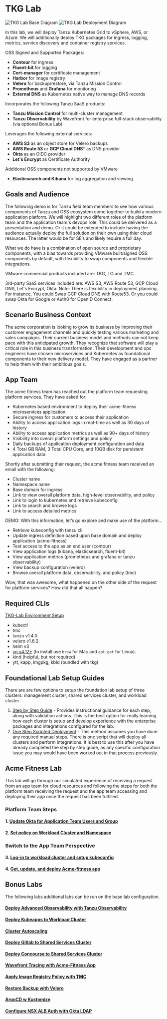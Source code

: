 # TKG Lab

![TKG Lab Base Diagram](docs/tkg-lab-base.png)
![TKG Lab Deployment Diagram](docs/tkg-deployment.png)

In this lab, we will deploy Tanzu Kubernetes Grid to vSphere, AWS, or Azure.  We will additionally deploy TKG packages for ingress, logging, metrics, service discovery and container registry services.

OSS Signed and Supported Packages:

- **Contour** for ingress
- **Fluent-bit** for logging
- **Cert-manager** for certificate management
- **Harbor** for image registry
- **Velero** for backup/restore, via Tanzu Mission Control
- **Prometheus** and **Grafana** for monitoring
- **External DNS** as Kubernetes native way to manage DNS records

Incorporates the following Tanzu SaaS products:

- **Tanzu Mission Control** for multi-cluster management
- **Tanzu Observability** by Wavefront for enterprise full-stack observability (via optional Bonus Lab)

Leverages the following external services:

- **AWS S3** as an object store for Velero backups
- **AWS Route 53** or **GCP Cloud DNS*** as DNS provider
- **Okta** as an OIDC provider
- **Let's Encrypt** as Certificate Authority

Additional OSS components not supported by VMware
- **Elasticsearch and Kibana** for log aggregation and viewing

## Goals and Audience

The following demo is for Tanzu field team members to see how various components of Tanzu and OSS ecosystem come together to build a modern application platform.  We will highlight two different roles of the platform team and the application team's devops role.  This could be delivered as a presentation and demo.  Or it could be extended to include having the audience actually deploy the full solution on their own using thier cloud resources. The latter would be for SE’s and likely require a full day.

What we do have is a combination of open source and proprietary components, with a bias towards providing VMware built/signed OSS components by default, with flexibility to swap components and flexible integrations.

VMware commercial products included are: TKG, TO and TMC.

3rd-party SaaS services included are: AWS S3, AWS Route 53, GCP Cloud DNS, Let's Encrypt, Okta.  Note: There is flexibility in deployment planning.  For instance, You could Swap GCP Cloud DNS with Route53.  Or you could swap Okta for Google or Auth0 for OpenID Connect.

## Scenario Business Context

The acme corporation is looking to grow its business by improving their customer engagement channels and quickly testing various marketing and sales campaigns.  Their current business model and methods can not keep pace with this anticipated growth.  They recognize that software will play a critical role in this business transformation.  Their development and ops engineers have chosen microservices and Kubernetes as foundational components to their new delivery model.  They have engaged as a partner to help them with their ambitious goals.

## App Team

The acme fitness team has reached out the platform team requesting platform services.  They have asked for:

- Kubernetes based environment to deploy their acme-fitness microservices application
- Secure ingress for customers to access their application
- Ability to access application logs in real-time as well as 30 days of history
- Ability to access application metrics as well as 90+ days of history
- Visibility into overall platform settings and policy
- Daily backups of application deployment configuration and data
- 4 Total GB RAM, 3 Total CPU Core, and 10GB disk for persistent application data

Shortly after submitting their request, the acme fitness team received an email with the following:
- Cluster name
- Namespace name
- Base domain for ingress
- Link to view overall platform data, high-level observability, and policy
- Link to login to kubernetes and retrieve kubeconfig
- Link to search and browse logs
- Link to access detailed metrics

DEMO: With this information, let’s go explore and make use of the platform…

- Retrieve kubeconfig with tanzu cli
- Update ingress definition based upon base domain and deploy application (acme-fitness)
- Test access to the app as an end user (contour)
- View application logs (kibana, elasticsearch, fluent-bit)
- View application metrics (prometheus and grafana or tanzu observability)
- View backup configuration (velero)
- Browse overall platform data, observability, and policy (tmc)

Wow, that was awesome, what happened on the other side of the request for platform services?  How did that all happen?

## Required CLIs

[TKG-Lab Environment Setup](docs/baseline-lab-setup/cli-tools.md)

- kubectl
- tmc
- tanzu v1.4.0
- velero v1.6.2
- helm v3
- [yq v4.12+](https://github.com/mikefarah/yq) (to install use `brew` for Mac and `apt-get` for Linux).
- kind (helpful, but not required)
- ytt, kapp, imgpkg, kbld (bundled with tkg)

## Foundational Lab Setup Guides

There are are few options to setup the foundation lab setup of three clusters: management cluster, shared services cluster, and workload cluster.

1. [Step by Step Guide](docs/baseline-lab-setup/step-by-step.md) - Provides instructional guidance for each step, along with validation actions.  This is the best option for really learning how each cluster is setup and develop experience with the enterprise packages and integrations configured for the lab.
2. [One Step Scripted Deployment](docs/baseline-lab-setup/one-step.md) - This method assumes you have done any required manual steps.  There is one script that will deploy all clusters and perform integrations.  It is best to use this after you have already completed the step by step guide, as any specific configuration issue you may would have been worked out in that process previously.

## Acme Fitness Lab

This lab will go through our simulated experience of receiving a request from an app team for cloud resources and following the steps for both the platform team receiving the request and the app team accessing and deploying their app once the request has been fulfilled.

### Platform Team Steps

#### 1. [Update Okta for Application Team Users and Group](docs/acme-fitness-lab/01_okta_setup.md)
#### 2. [Set policy on Workload Cluster and Namespace](docs/acme-fitness-lab/02_policy_acme.md)

### Switch to the App Team Perspective

#### 3. [Log-in to workload cluster and setup kubeconfig](docs/acme-fitness-lab/03-login-kubeconfig.md)
#### 4. [Get, update, and deploy Acme-fitness app](docs/acme-fitness-lab/04-deploy-app.md)

## Bonus Labs

The following labs additional labs can be run on the base lab configuration.

#### [Deploy Advanced Observability with Tanzu Observability](docs/bonus-labs/to.md)
#### [Deploy Kubeapps to Workload Cluster](docs/bonus-labs/kubeapps.md)
#### [Cluster Autoscaling](docs/bonus-labs/cluster-autoscaling.md)
#### [Deploy Gitlab to Shared Services Cluster](docs/bonus-labs/gitlab.md)
#### [Deploy Concourse to Shared Services Cluster](docs/bonus-labs/concourse.md)
#### [Wavefront Tracing with Acme-Fitness App](docs/bonus-labs/jaeger_tracing.md)
#### [Apply Image Registry Policy with TMC](docs/bonus-labs/tmc_image_policy.md)
#### [Restore Backup with Velero](docs/bonus-labs/velero_restore.md)
#### [ArgoCD w Kustomize](docs/bonus-labs/argocd-kustomize.md)
#### [Configure NSX ALB Auth with Okta LDAP](docs/bonus-labs/avi-ldap-auth/avi-ldap-auth.md)
